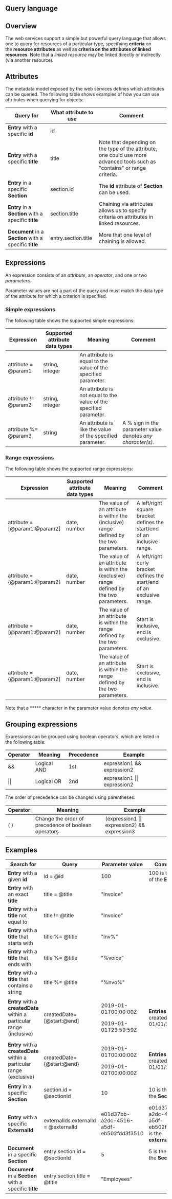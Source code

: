 Query language
-------

## Overview

The web services support a simple but powerful query language that allows one to query for resources of a particular type, specifying **criteria** on the **resource attributes** as well as **criteria on the attributes of linked resources**. Note that a *linked resource* may be linked directly or indirectly (via another resource).

## Attributes

The metadata model exposed by the web services defines which attributes can be queried. The following table shows examples of how you can use attributes when querying for objects:

| Query for                                               | What attribute to use | Comment                                                                                                                   |
|---------------------------------------------------------|-----------------------|---------------------------------------------------------------------------------------------------------------------------|
| **Entry** with a specific **id**                        | id                    |                                                                                                                           |
| **Entry** with a specific **title**                     | title                 | Note that depending on the type of the attribute, one could use more advanced tools such as "contains" or range criteria. |
| **Entry** in a specific **Section**                     | section.id            | The **id** attribute of **Section** can be used.                                                                          |
| **Entry** in a **Section** with a specific **title**    | section.title         | Chaining via attributes allows us to specify criteria on attributes in linked resources.                                  |
| **Document** in a **Section** with a specific **title** | entry.section.title   | More that one level of chaining is allowed.                                                                               |

## Expressions

An expression consists of an *attribute*, an *operator*, and one or two *parameters*.

Parameter values are not a part of the query and must match the data type of the attribute for which a criterion is specified.

### Simple expressions

The following table shows the supported simple expressions:

| Expression           | Supported attribute data types | Meaning                                                            | Comment                                                     |
|----------------------|--------------------------------|--------------------------------------------------------------------|-------------------------------------------------------------|
| attribute = @param1  | string, integer                | An attribute is equal to the value of the specified parameter.     |                                                             |
| attribute != @param2 | string, integer                | An attribute is not equal to the value of the specified parameter. |                                                             |
| attribute %= @param3 | string                         | An attribute is like the value of the specified parameter.         | A % sign in the parameter value denotes *any character(s)*. |

### Range expressions

The following table shows the supported range expressions:

| Expression                    | Supported attribute data types | Meaning                                                                                  | Comment                                                                  |
|-------------------------------|--------------------------------|------------------------------------------------------------------------------------------|--------------------------------------------------------------------------|
| attribute = [@param1:@param2] | date, number                   | The value of an attribute is within the (inclusive) range defined by the two parameters. | A left/right square bracket defines the start/end of an inclusive range. |
| attribute = {@param1:@param2} | date, number                   | The value of an attribute is within the (exclusive) range defined by the two parameters. | A left/right curly bracket defines the start/end of an exclusive range.  |
| attribute = [@param1:@param2} | date, number                   | The value of an attribute is within the range defined by the two parameters.             | Start is inclusive, end is exclusive.                                    |
| attribute = {@param1:@param2] | date, number                   | The value of an attribute is within the range defined by the two parameters.             | Start is exclusive, end is inclusive.                                    |

Note that a ***** character in the parameter value denotes *any value*.


## Grouping expressions

Expressions can be grouped using boolean operators, which are listed in the following table:

| Operator     | Meaning     | Precedence | Example                              |
|--------------|-------------|------------|--------------------------------------|
| &amp;&amp;   | Logical AND | 1st        | expression1 &amp;&amp; expression2   |
| &vert;&vert; | Logical OR  | 2nd        | expression1 &vert;&vert; expression2 |

The order of precedence can be changed using parentheses:

| Operator | Meaning                                             | Example                                               |
|----------|-----------------------------------------------------|-------------------------------------------------------|
| ( )      | Change the order of precedence of boolean operators | (expression1 &vert;&vert; expression2) && expression3 |

## Examples

| Search for                                                             | Query                                | Parameter value                                        | Comment                                                    |  |
|------------------------------------------------------------------------|--------------------------------------|--------------------------------------------------------|------------------------------------------------------------|--|
| **Entry** with a given **id**                                          | id = @id                             | 100                                                    | 100 is the **id** of the **Entry**                         |  |
| **Entry** with an exact **title**                                      | title = @title                       | "Invoice"                                              |                                                            |  |
| **Entry** with a **title** not equal to                                | title != @title                      | "Invoice"                                              |                                                            |  |
| **Entry** with a **title** that starts with                            | title %= @title                      | "Inv%"                                                 |                                                            |  |
| **Entry** with a **title** that ends with                              | title %= @title                      | "%voice"                                               |                                                            |  |
| **Entry** with a **title** that contains a string                      | title %= @title                      | "%nvo%"                                                |                                                            |  |
| **Entry** with a **createdDate** within a particular range (inclusive) | createdDate=[@start:@end]            | <p>2019-01-01T00:00:00Z</p><p>2019-01-01T23:59:59Z</p> | **Entries** created on 01/01/2019                          |  |
| **Entry** with a **createdDate** within a particular range (exclusive) | createdDate={@start:@end}            | <p>2019-01-01T00:00:00Z</p><p>2019-01-02T00:00:00Z</p> | **Entries** created on 01/01/2019                          |  |
| **Entry** in a specific **Section**                                    | section.id = @sectionId              | 10                                                     | 10 is the **id** of the **Section**                        |  |
| **Entry** with a specific **ExternalId**                               | externalIds.externalId = @externalId | e01d37bb-a2dc-4516-a5df-eb502fdd3f3510                 | e01d37bb-a2dc-4516-a5df-eb502fdd3f35 is the **externalId** |  |
| **Document** in a specific **Section**                                 | entry.section.id = @sectionId        | 5                                                      | 5 is the **id** of the **Section**                         |  |
| **Document** in a **Section** with a specific **title**                | entry.section.title = @title         | "Employees"                                            | &nbsp;                                                     |  |
